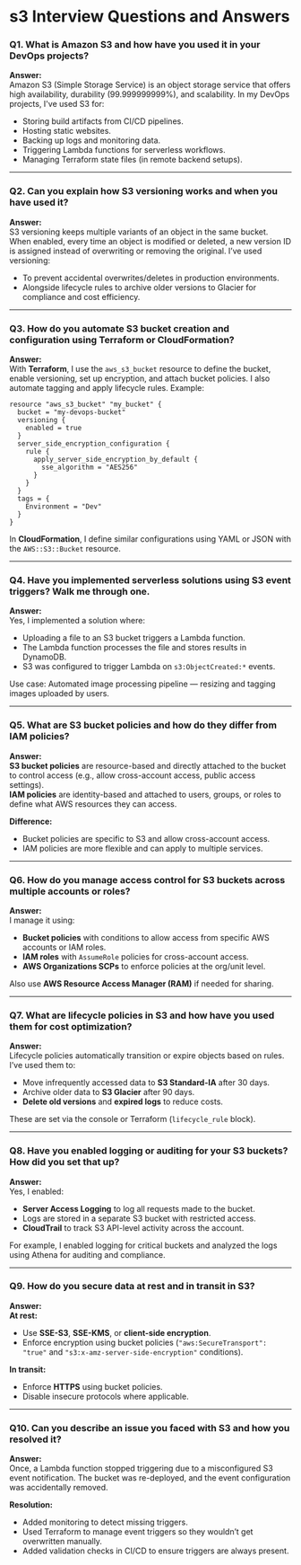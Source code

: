 #  s3 Interview Questions and Answers

###  Q1. **What is Amazon S3 and how have you used it in your DevOps projects?**

**Answer:**  
Amazon S3 (Simple Storage Service) is an object storage service that offers high availability, durability (99.999999999%), and scalability. In my DevOps projects, I've used S3 for:
- Storing build artifacts from CI/CD pipelines.
- Hosting static websites.
- Backing up logs and monitoring data.
- Triggering Lambda functions for serverless workflows.
- Managing Terraform state files (in remote backend setups).

---

###  Q2. **Can you explain how S3 versioning works and when you have used it?**

**Answer:**  
S3 versioning keeps multiple variants of an object in the same bucket. When enabled, every time an object is modified or deleted, a new version ID is assigned instead of overwriting or removing the original. I’ve used versioning:
- To prevent accidental overwrites/deletes in production environments.
- Alongside lifecycle rules to archive older versions to Glacier for compliance and cost efficiency.

---

###  Q3. **How do you automate S3 bucket creation and configuration using Terraform or CloudFormation?**

**Answer:**  
With **Terraform**, I use the `aws_s3_bucket` resource to define the bucket, enable versioning, set up encryption, and attach bucket policies. I also automate tagging and apply lifecycle rules. Example:

```hcl
resource "aws_s3_bucket" "my_bucket" {
  bucket = "my-devops-bucket"
  versioning {
    enabled = true
  }
  server_side_encryption_configuration {
    rule {
      apply_server_side_encryption_by_default {
        sse_algorithm = "AES256"
      }
    }
  }
  tags = {
    Environment = "Dev"
  }
}
```

In **CloudFormation**, I define similar configurations using YAML or JSON with the `AWS::S3::Bucket` resource.

---

###  Q4. **Have you implemented serverless solutions using S3 event triggers? Walk me through one.**

**Answer:**  
Yes, I implemented a solution where:
- Uploading a file to an S3 bucket triggers a Lambda function.
- The Lambda function processes the file and stores results in DynamoDB.
- S3 was configured to trigger Lambda on `s3:ObjectCreated:*` events.

Use case: Automated image processing pipeline — resizing and tagging images uploaded by users.

---

###  Q5. **What are S3 bucket policies and how do they differ from IAM policies?**

**Answer:**  
**S3 bucket policies** are resource-based and directly attached to the bucket to control access (e.g., allow cross-account access, public access settings).  
**IAM policies** are identity-based and attached to users, groups, or roles to define what AWS resources they can access.

**Difference:**  
- Bucket policies are specific to S3 and allow cross-account access.
- IAM policies are more flexible and can apply to multiple services.

---

###  Q6. **How do you manage access control for S3 buckets across multiple accounts or roles?**

**Answer:**  
I manage it using:
- **Bucket policies** with conditions to allow access from specific AWS accounts or IAM roles.
- **IAM roles** with `AssumeRole` policies for cross-account access.
- **AWS Organizations SCPs** to enforce policies at the org/unit level.

Also use **AWS Resource Access Manager (RAM)** if needed for sharing.

---

###  Q7. **What are lifecycle policies in S3 and how have you used them for cost optimization?**

**Answer:**  
Lifecycle policies automatically transition or expire objects based on rules. I’ve used them to:
- Move infrequently accessed data to **S3 Standard-IA** after 30 days.
- Archive older data to **S3 Glacier** after 90 days.
- **Delete old versions** and **expired logs** to reduce costs.

These are set via the console or Terraform (`lifecycle_rule` block).

---

###  Q8. **Have you enabled logging or auditing for your S3 buckets? How did you set that up?**

**Answer:**  
Yes, I enabled:
- **Server Access Logging** to log all requests made to the bucket.
- Logs are stored in a separate S3 bucket with restricted access.
- **CloudTrail** to track S3 API-level activity across the account.

For example, I enabled logging for critical buckets and analyzed the logs using Athena for auditing and compliance.

---

###  Q9. **How do you secure data at rest and in transit in S3?**

**Answer:**  
**At rest:**
- Use **SSE-S3**, **SSE-KMS**, or **client-side encryption**.
- Enforce encryption using bucket policies (`"aws:SecureTransport": "true"` and `"s3:x-amz-server-side-encryption"` conditions).

**In transit:**
- Enforce **HTTPS** using bucket policies.
- Disable insecure protocols where applicable.

---

###  Q10. **Can you describe an issue you faced with S3 and how you resolved it?**

**Answer:**  
Once, a Lambda function stopped triggering due to a misconfigured S3 event notification. The bucket was re-deployed, and the event configuration was accidentally removed.

**Resolution:**
- Added monitoring to detect missing triggers.
- Used Terraform to manage event triggers so they wouldn’t get overwritten manually.
- Added validation checks in CI/CD to ensure triggers are always present.